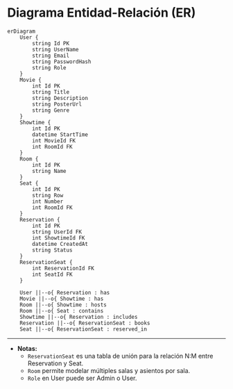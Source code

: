 # Diagrama Entidad-Relación (ER)

```mermaid
erDiagram
    User {
        string Id PK
        string UserName
        string Email
        string PasswordHash
        string Role
    }
    Movie {
        int Id PK
        string Title
        string Description
        string PosterUrl
        string Genre
    }
    Showtime {
        int Id PK
        datetime StartTime
        int MovieId FK
        int RoomId FK
    }
    Room {
        int Id PK
        string Name
    }
    Seat {
        int Id PK
        string Row
        int Number
        int RoomId FK
    }
    Reservation {
        int Id PK
        string UserId FK
        int ShowtimeId FK
        datetime CreatedAt
        string Status
    }
    ReservationSeat {
        int ReservationId FK
        int SeatId FK
    }

    User ||--o{ Reservation : has
    Movie ||--o{ Showtime : has
    Room ||--o{ Showtime : hosts
    Room ||--o{ Seat : contains
    Showtime ||--o{ Reservation : includes
    Reservation ||--o{ ReservationSeat : books
    Seat ||--o{ ReservationSeat : reserved_in
```

---

- **Notas:**
  - `ReservationSeat` es una tabla de unión para la relación N:M entre Reservation y Seat.
  - `Room` permite modelar múltiples salas y asientos por sala.
  - `Role` en User puede ser Admin o User. 